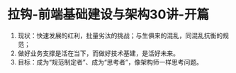 # 拉钩-前端基础建设与架构30讲-开篇

1. 现状：快速发展的红利，批量劣汰的挑战；与生俱来的混乱，同混乱抗衡的规范；
2. 做好业务支撑是活在当下，而做好技术基建，是活好未来。
3. 目标：成为“规范制定者”、成为“思考者”，像架构师一样思考问题。